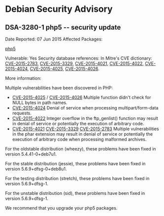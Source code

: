 
Debian Security Advisory
========================


DSA-3280-1 php5 -- security update
----------------------------------



Date Reported:
07 Jun 2015
Affected Packages:

[php5](https://packages.debian.org/src:php5)

Vulnerable:
Yes
Security database references:
In Mitre's CVE dictionary: [CVE-2015-2783](https://security-tracker.debian.org/tracker/CVE-2015-2783), [CVE-2015-3329](https://security-tracker.debian.org/tracker/CVE-2015-3329), [CVE-2015-4021](https://security-tracker.debian.org/tracker/CVE-2015-4021), [CVE-2015-4022](https://security-tracker.debian.org/tracker/CVE-2015-4022), [CVE-2015-4024](https://security-tracker.debian.org/tracker/CVE-2015-4024), [CVE-2015-4025](https://security-tracker.debian.org/tracker/CVE-2015-4025), [CVE-2015-4026](https://security-tracker.debian.org/tracker/CVE-2015-4026).  

More information:

Multiple vulnerabilities have been discovered in PHP:


* [CVE-2015-4025](https://security-tracker.debian.org/tracker/CVE-2015-4025) /
 [CVE-2015-4026](https://security-tracker.debian.org/tracker/CVE-2015-4026)
Multiple function didn't check for NULL bytes in path names.
* [CVE-2015-4024](https://security-tracker.debian.org/tracker/CVE-2015-4024)
Denial of service when processing multipart/form-data requests.
* [CVE-2015-4022](https://security-tracker.debian.org/tracker/CVE-2015-4022)
Integer overflow in the ftp\_genlist() function may result in
 denial of service or potentially the execution of arbitrary code.
* [CVE-2015-4021](https://security-tracker.debian.org/tracker/CVE-2015-4021)
[CVE-2015-3329](https://security-tracker.debian.org/tracker/CVE-2015-3329)
[CVE-2015-2783](https://security-tracker.debian.org/tracker/CVE-2015-2783)
Multiple vulnerabilities in the phar extension may result in
 denial of service or potentially the execution of arbitrary code
 when processing malformed archives.


For the oldstable distribution (wheezy), these problems have been fixed
in version 5.4.41-0+deb7u1.


For the stable distribution (jessie), these problems have been fixed in
version 5.6.9+dfsg-0+deb8u1.


For the testing distribution (stretch), these problems have been fixed
in version 5.6.9+dfsg-1.


For the unstable distribution (sid), these problems have been fixed in
version 5.6.9+dfsg-1.


We recommend that you upgrade your php5 packages.





